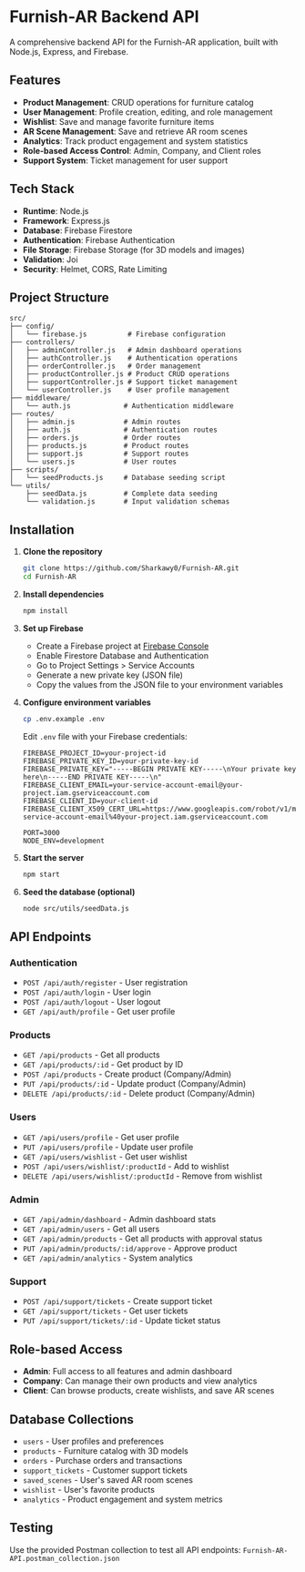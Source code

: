 # Furnish-AR Backend API

A comprehensive backend API for the Furnish-AR application, built with Node.js, Express, and Firebase.

## Features

- **Product Management**: CRUD operations for furniture catalog
- **User Management**: Profile creation, editing, and role management
- **Wishlist**: Save and manage favorite furniture items
- **AR Scene Management**: Save and retrieve AR room scenes
- **Analytics**: Track product engagement and system statistics
- **Role-based Access Control**: Admin, Company, and Client roles
- **Support System**: Ticket management for user support

## Tech Stack

- **Runtime**: Node.js
- **Framework**: Express.js
- **Database**: Firebase Firestore
- **Authentication**: Firebase Authentication
- **File Storage**: Firebase Storage (for 3D models and images)
- **Validation**: Joi
- **Security**: Helmet, CORS, Rate Limiting

## Project Structure

```
src/
├── config/
│   └── firebase.js          # Firebase configuration
├── controllers/
│   ├── adminController.js   # Admin dashboard operations
│   ├── authController.js    # Authentication operations
│   ├── orderController.js   # Order management
│   ├── productController.js # Product CRUD operations
│   ├── supportController.js # Support ticket management
│   └── userController.js    # User profile management
├── middleware/
│   └── auth.js             # Authentication middleware
├── routes/
│   ├── admin.js            # Admin routes
│   ├── auth.js             # Authentication routes
│   ├── orders.js           # Order routes
│   ├── products.js         # Product routes
│   ├── support.js          # Support routes
│   └── users.js            # User routes
├── scripts/
│   └── seedProducts.js     # Database seeding script
└── utils/
    ├── seedData.js         # Complete data seeding
    └── validation.js       # Input validation schemas
```

## Installation

1. **Clone the repository**
   ```bash
   git clone https://github.com/Sharkawy0/Furnish-AR.git
   cd Furnish-AR
   ```

2. **Install dependencies**
   ```bash
   npm install
   ```

3. **Set up Firebase**
   - Create a Firebase project at [Firebase Console](https://console.firebase.google.com/)
   - Enable Firestore Database and Authentication
   - Go to Project Settings > Service Accounts
   - Generate a new private key (JSON file)
   - Copy the values from the JSON file to your environment variables

4. **Configure environment variables**
   ```bash
   cp .env.example .env
   ```
   
   Edit `.env` file with your Firebase credentials:
   ```
   FIREBASE_PROJECT_ID=your-project-id
   FIREBASE_PRIVATE_KEY_ID=your-private-key-id
   FIREBASE_PRIVATE_KEY="-----BEGIN PRIVATE KEY-----\nYour private key here\n-----END PRIVATE KEY-----\n"
   FIREBASE_CLIENT_EMAIL=your-service-account-email@your-project.iam.gserviceaccount.com
   FIREBASE_CLIENT_ID=your-client-id
   FIREBASE_CLIENT_X509_CERT_URL=https://www.googleapis.com/robot/v1/metadata/x509/your-service-account-email%40your-project.iam.gserviceaccount.com
   
   PORT=3000
   NODE_ENV=development
   ```

5. **Start the server**
   ```bash
   npm start
   ```

6. **Seed the database (optional)**
   ```bash
   node src/utils/seedData.js
   ```

## API Endpoints

### Authentication
- `POST /api/auth/register` - User registration
- `POST /api/auth/login` - User login
- `POST /api/auth/logout` - User logout
- `GET /api/auth/profile` - Get user profile

### Products
- `GET /api/products` - Get all products
- `GET /api/products/:id` - Get product by ID
- `POST /api/products` - Create product (Company/Admin)
- `PUT /api/products/:id` - Update product (Company/Admin)
- `DELETE /api/products/:id` - Delete product (Company/Admin)

### Users
- `GET /api/users/profile` - Get user profile
- `PUT /api/users/profile` - Update user profile
- `GET /api/users/wishlist` - Get user wishlist
- `POST /api/users/wishlist/:productId` - Add to wishlist
- `DELETE /api/users/wishlist/:productId` - Remove from wishlist

### Admin
- `GET /api/admin/dashboard` - Admin dashboard stats
- `GET /api/admin/users` - Get all users
- `GET /api/admin/products` - Get all products with approval status
- `PUT /api/admin/products/:id/approve` - Approve product
- `GET /api/admin/analytics` - System analytics

### Support
- `POST /api/support/tickets` - Create support ticket
- `GET /api/support/tickets` - Get user tickets
- `PUT /api/support/tickets/:id` - Update ticket status

## Role-based Access

- **Admin**: Full access to all features and admin dashboard
- **Company**: Can manage their own products and view analytics
- **Client**: Can browse products, create wishlists, and save AR scenes

## Database Collections

- `users` - User profiles and preferences
- `products` - Furniture catalog with 3D models
- `orders` - Purchase orders and transactions
- `support_tickets` - Customer support tickets
- `saved_scenes` - User's saved AR room scenes
- `wishlist` - User's favorite products
- `analytics` - Product engagement and system metrics

## Testing

Use the provided Postman collection to test all API endpoints:
`Furnish-AR-API.postman_collection.json`
